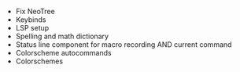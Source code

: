  - Fix NeoTree
 - Keybinds
 - LSP setup
 - Spelling and math dictionary
 - Status line component for macro recording AND current command
 - Colorscheme autocommands
 - Colorschemes
